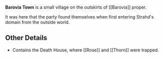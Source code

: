 **Barovia Town** is a small village on the outskirts of [[Barovia]] proper.

It was here that the party found themselves when first entering Strahd's domain from the outside world.

## Other Details
- Contains the Death House, where [[Rose]] and [[Thorn]] were trapped.